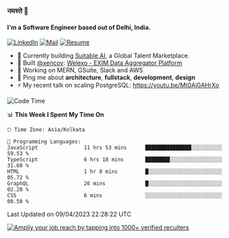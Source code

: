 ### नमस्ते 🙏

#### I'm a Software Engineer based out of Delhi, India.

[![LinkedIn](https://img.shields.io/badge/linkedin-%230077B5.svg)](https://linkedin.com/in/sambhav2612)
[![Mail](https://img.shields.io/badge/gmail-D14836)](mailto:sambhavjain2612@gmail.com)
[![Resume](https://img.shields.io/badge/resume-%23#FFFF00.svg)](https://mega.nz/file/IjA3yaoB#BFfQg1-aKva0piAd_wWs8Hf5dlnYRQ2ZkwtYwNMzBhA)

- 🏢 Currently building [Suitable AI](https://suitable.ai), a Global Talent Marketplace.
- 💅 Built [@xencov](https://github.com/xencov): [Welexo - EXIM Data Aggregator Platform](https://welexo.com)
- 🌱 Working on MERN, GSuite, Slack and AWS
- 💬 Ping me about **architecture**, **fullstack**, **development**, **design**
- ⚡️ My recent talk on scaling PostgreSQL: https://youtu.be/Mt0Aj0AHrXo

<!--START_SECTION:waka-->
![Code Time](http://img.shields.io/badge/Code%20Time-3%2C326%20hrs%2024%20mins-blue)

📊 **This Week I Spent My Time On** 

```text
🕑︎ Time Zone: Asia/Kolkata

💬 Programming Languages: 
JavaScript               11 hrs 53 mins      ███████████████░░░░░░░░░░   59.53 % 
TypeScript               6 hrs 18 mins       ████████░░░░░░░░░░░░░░░░░   31.60 % 
HTML                     1 hr 8 mins         █░░░░░░░░░░░░░░░░░░░░░░░░   05.72 % 
GraphQL                  26 mins             █░░░░░░░░░░░░░░░░░░░░░░░░   02.20 % 
CSS                      6 mins              ░░░░░░░░░░░░░░░░░░░░░░░░░   00.50 % 
```


 Last Updated on 09/04/2023 22:28:22 UTC
<!--END_SECTION:waka-->

[![Ampliy your job reach by tapping into 1000+ verified recuiters](https://user-images.githubusercontent.com/19583619/212717528-45b497fd-e886-4452-90fe-93829667bd63.png)](https://app.suitable.ai/login)

